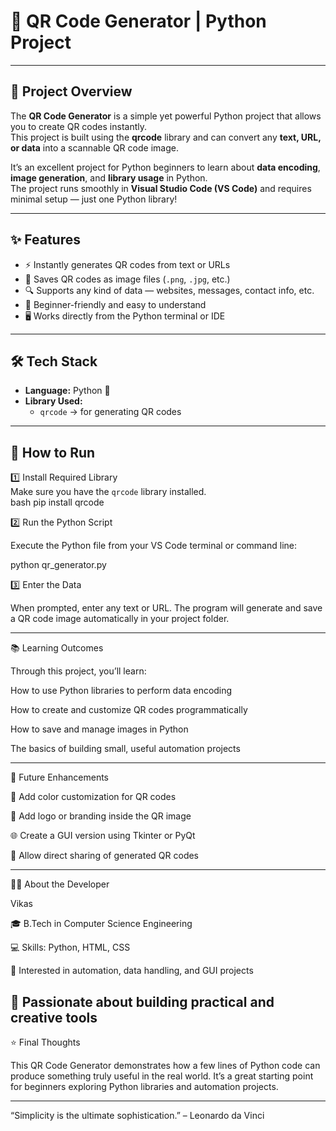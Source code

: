 # 🔳 QR Code Generator | Python Project  

---

## 🧩 Project Overview  
The **QR Code Generator** is a simple yet powerful Python project that allows you to create QR codes instantly.  
This project is built using the **qrcode** library and can convert any **text, URL, or data** into a scannable QR code image.  

It’s an excellent project for Python beginners to learn about **data encoding**, **image generation**, and **library usage** in Python.  
The project runs smoothly in **Visual Studio Code (VS Code)** and requires minimal setup — just one Python library!  

---

## ✨ Features  
- ⚡ Instantly generates QR codes from text or URLs  
- 💾 Saves QR codes as image files (`.png`, `.jpg`, etc.)  
- 🔍 Supports any kind of data — websites, messages, contact info, etc.  
- 🧠 Beginner-friendly and easy to understand  
- 🖥️ Works directly from the Python terminal or IDE  

---

## 🛠️ Tech Stack  
- **Language:** Python 🐍  
- **Library Used:**  
  - `qrcode` → for generating QR codes  

---

## 🚀 How to Run  

1️⃣ Install Required Library  
Make sure you have the `qrcode` library installed.  
bash
pip install qrcode


2️⃣ Run the Python Script

Execute the Python file from your VS Code terminal or command line:

python qr_generator.py

3️⃣ Enter the Data

When prompted, enter any text or URL.
The program will generate and save a QR code image automatically in your project folder.

---


📚 Learning Outcomes

Through this project, you’ll learn:

How to use Python libraries to perform data encoding

How to create and customize QR codes programmatically

How to save and manage images in Python

The basics of building small, useful automation projects

---

🔮 Future Enhancements

🎨 Add color customization for QR codes

🧾 Add logo or branding inside the QR image

🌐 Create a GUI version using Tkinter or PyQt

📱 Allow direct sharing of generated QR codes


---

👨‍💻 About the Developer

Vikas

🎓 B.Tech in Computer Science Engineering

💻 Skills: Python, HTML, CSS

🧠 Interested in automation, data handling, and GUI projects

🚀 Passionate about building practical and creative tools
---



⭐ Final Thoughts

This QR Code Generator demonstrates how a few lines of Python code can produce something truly useful in the real world.
It’s a great starting point for beginners exploring Python libraries and automation projects.

---

“Simplicity is the ultimate sophistication.” – Leonardo da Vinci